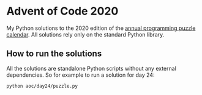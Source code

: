 # Advent of Code 2020

My Python solutions to the 2020 edition of the [annual programming puzzle calendar](https://adventofcode.com/). All solutions rely only on the standard Python library.

## How to run the solutions

All the solutions are standalone Python scripts without any external dependencies. So for example to run a solution for day 24:

```bash
python aoc/day24/puzzle.py
```
